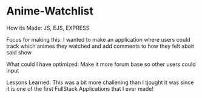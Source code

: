 # Anime-Watchlist

How its Made: JS, EJS, EXPRESS 

Focus for making this: I wanted to make an application where users could track which animes they watched and add comments to how they felt aboit said show

What could I have optimized: Make it more forum base so other users could input

Lessons Learned: This was a bit more challening than I tjought it was since it is one of the first FullStack Applications that I ever made!
